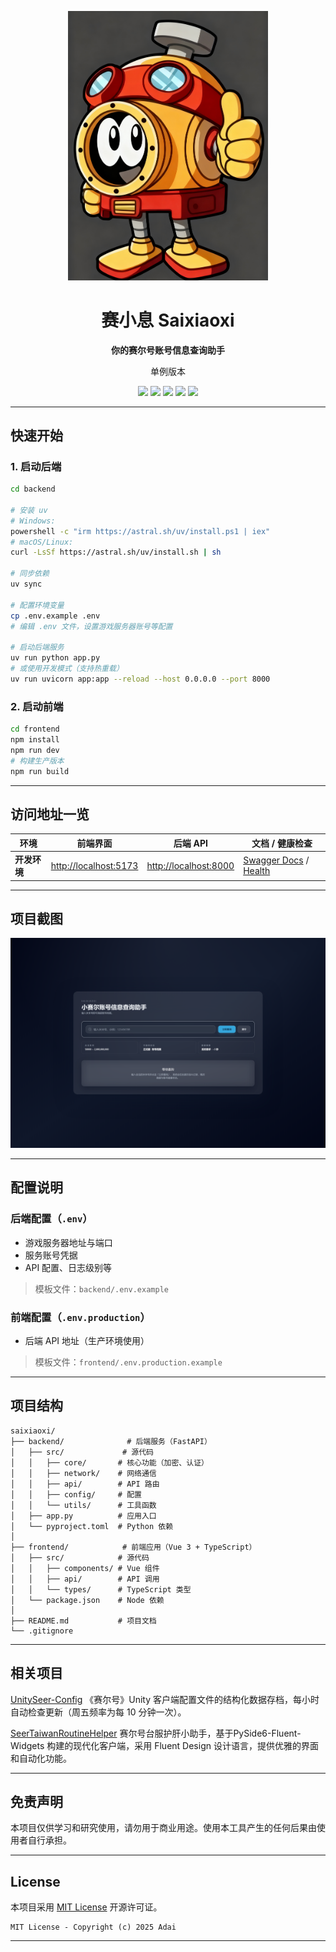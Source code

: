 <p align="center">
  <img src="docs/assets/saixiaoxi-logo.png" width="320" alt="Saixiaoxi Logo"/>
</p>

<h1 align="center">赛小息 Saixiaoxi</h1>

<p align="center">
  <strong>你的赛尔号账号信息查询助手</strong>
</p>

<p align="center">
单例版本
</p>

<p align="center">
  <img src="https://img.shields.io/badge/python-3.10-blue.svg?logo=python&logoColor=white" />
  <img src="https://img.shields.io/badge/fastapi-0.115-green.svg?logo=fastapi&logoColor=white" />
  <img src="https://img.shields.io/badge/vue-3.4-42b883.svg?logo=vue.js&logoColor=white" />
  <img src="https://img.shields.io/badge/typescript-5.3-3178c6.svg?logo=typescript&logoColor=white" />
  <img src="https://img.shields.io/badge/license-MIT-yellow.svg" />
</p>

---

## 快速开始

### 1. 启动后端

```bash
cd backend

# 安装 uv
# Windows:
powershell -c "irm https://astral.sh/uv/install.ps1 | iex"
# macOS/Linux:
curl -LsSf https://astral.sh/uv/install.sh | sh

# 同步依赖
uv sync

# 配置环境变量
cp .env.example .env
# 编辑 .env 文件，设置游戏服务器账号等配置

# 启动后端服务
uv run python app.py
# 或使用开发模式（支持热重载）
uv run uvicorn app:app --reload --host 0.0.0.0 --port 8000
```

### 2. 启动前端

```bash
cd frontend
npm install
npm run dev
# 构建生产版本
npm run build
```

---

## 访问地址一览

| 环境 | 前端界面 | 后端 API | 文档 / 健康检查 |
| ---- | ---------- | ---------- | ---------------- |
| **开发环境** | [http://localhost:5173](http://localhost:5173) | [http://localhost:8000](http://localhost:8000) | [Swagger Docs](http://localhost:8000/docs) / [Health](http://localhost:8000/health) |

---

## 项目截图

![项目截图](docs/assets/example.png)

---

## 配置说明

### 后端配置（`.env`）

* 游戏服务器地址与端口
* 服务账号凭据
* API 配置、日志级别等

> 模板文件：`backend/.env.example`

### 前端配置（`.env.production`）

* 后端 API 地址（生产环境使用）

> 模板文件：`frontend/.env.production.example`

---

## 项目结构

```
saixiaoxi/
├── backend/              # 后端服务（FastAPI）
│   ├── src/             # 源代码
│   │   ├── core/       # 核心功能（加密、认证）
│   │   ├── network/    # 网络通信
│   │   ├── api/        # API 路由
│   │   ├── config/     # 配置
│   │   └── utils/      # 工具函数
│   ├── app.py          # 应用入口
│   └── pyproject.toml  # Python 依赖
│
├── frontend/            # 前端应用（Vue 3 + TypeScript）
│   ├── src/            # 源代码
│   │   ├── components/ # Vue 组件
│   │   ├── api/        # API 调用
│   │   └── types/      # TypeScript 类型
│   └── package.json    # Node 依赖
│
├── README.md           # 项目文档
└── .gitignore
```

---

## 相关项目

[UnitySeer-Config](https://github.com/oldml/UnitySeer-Config)
《赛尔号》Unity 客户端配置文件的结构化数据存档，每小时自动检查更新（周五频率为每 10 分钟一次）。

[SeerTaiwanRoutineHelper](https://github.com/oldml/SeerTaiwanRoutineHelper)
赛尔号台服护肝小助手，基于PySide6-Fluent-Widgets 构建的现代化客户端，采用 Fluent Design 设计语言，提供优雅的界面和自动化功能。

---

## 免责声明

本项目仅供学习和研究使用，请勿用于商业用途。使用本工具产生的任何后果由使用者自行承担。

---

## License

本项目采用 [MIT License](LICENSE) 开源许可证。

```
MIT License - Copyright (c) 2025 Adai
```

---
